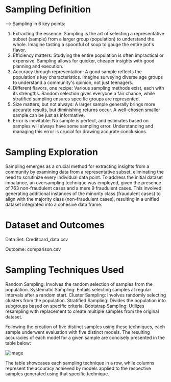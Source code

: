 # Sampling Definition

--> Sampling in 6 key points:

1. Extracting the essence: Sampling is the art of selecting a representative subset (sample) from a larger group (population) to understand the whole. Imagine tasting a spoonful of soup to gauge the entire pot's flavor.
2. Efficiency matters: Studying the entire population is often impractical or expensive. Sampling allows for quicker, cheaper insights with good planning and execution.
3. Accuracy through representation: A good sample reflects the population's key characteristics. Imagine surveying diverse age groups to understand a community's opinion, not just teenagers.
4. Different flavors, one recipe: Various sampling methods exist, each with its strengths. Random selection gives everyone a fair chance, while stratified sampling ensures specific groups are represented.
5. Size matters, but not always: A larger sample generally brings more accurate results, but diminishing returns occur. A well-chosen smaller sample can be just as informative.
6. Error is inevitable: No sample is perfect, and estimates based on samples will always have some sampling error. Understanding and managing this error is crucial for drawing accurate conclusions.

# Sampling Exploration

Sampling emerges as a crucial method for extracting insights from a community by examining data from a representative subset, eliminating the need to scrutinize every individual data point. To address the initial dataset imbalance, an oversampling technique was employed, given the presence of 763 non-fraudulent cases and a mere 9 fraudulent cases. This involved generating additional instances of the minority class (fraudulent cases) to align with the majority class (non-fraudulent cases), resulting in a unified dataset integrated into a cohesive data frame.

# Dataset and Outcomes

Data Set: Creditcard_data.csv

Outcome: comparison.csv

# Sampling Techniques Used

Random Sampling: Involves the random selection of samples from the population.
Systematic Sampling: Entails selecting samples at regular intervals after a random start.
Cluster Sampling: Involves randomly selecting clusters from the population.
Stratified Sampling: Divides the population into subgroups based on specific criteria.
Bootstrap Sampling: Utilizes resampling with replacement to create multiple samples from the original dataset.

Following the creation of five distinct samples using these techniques, each sample underwent evaluation with five distinct models. The resulting accuracies of each model for a given sample are concisely presented in the table below:

![image](https://github.com/akshayk2305/Sampling-Exploration/assets/97044134/bc74ab79-3e56-444d-99d0-c9010f6e2803)


The table showcases each sampling technique in a row, while columns represent the accuracy achieved by models applied to the respective samples generated using that specific technique.
